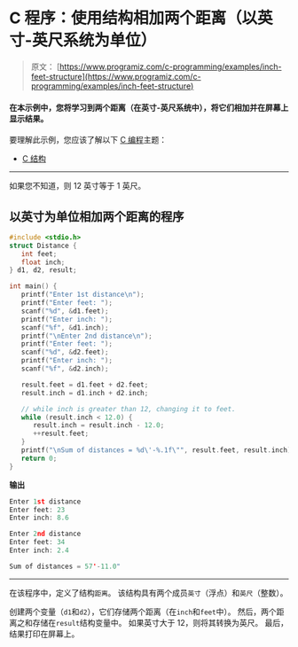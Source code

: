 # C 程序：使用结构相加两个距离（以英寸-英尺系统为单位）

> 原文： [https://www.programiz.com/c-programming/examples/inch-feet-structure](https://www.programiz.com/c-programming/examples/inch-feet-structure)

#### 在本示例中，您将学习到两个距离（在英寸-英尺系统中），将它们相加并在屏幕上显示结果。

要理解此示例，您应该了解以下 [C 编程](/c-programming "C tutorial")主题：

*   [C 结构](/c-programming/c-structures)

* * *

如果您不知道，则 12 英寸等于 1 英尺。

## 以英寸为单位相加两个距离的程序

```c
#include <stdio.h>
struct Distance {
   int feet;
   float inch;
} d1, d2, result;

int main() {
   printf("Enter 1st distance\n");
   printf("Enter feet: ");
   scanf("%d", &d1.feet);
   printf("Enter inch: ");
   scanf("%f", &d1.inch);
   printf("\nEnter 2nd distance\n");
   printf("Enter feet: ");
   scanf("%d", &d2.feet);
   printf("Enter inch: ");
   scanf("%f", &d2.inch);

   result.feet = d1.feet + d2.feet;
   result.inch = d1.inch + d2.inch;

   // while inch is greater than 12, changing it to feet.
   while (result.inch < 12.0) {
      result.inch = result.inch - 12.0;
      ++result.feet;
   }
   printf("\nSum of distances = %d\'-%.1f\"", result.feet, result.inch);
   return 0;
}
```

**输出**

```c
Enter 1st distance
Enter feet: 23
Enter inch: 8.6

Enter 2nd distance
Enter feet: 34
Enter inch: 2.4

Sum of distances = 57'-11.0" 
```

* * *

在该程序中，定义了结构`距离`。 该结构具有两个成员`英寸`（浮点）和`英尺`（整数）。

创建两个变量（`d1`和`d2`），它们存储两个距离（在`inch`和`feet`中）。 然后，两个距离之和存储在`result`结构变量中。 如果英寸大于 12，则将其转换为英尺。 最后，结果打印在屏幕上。